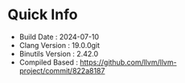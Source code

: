 # Quick Info
* Build Date : 2024-07-10
* Clang Version : 19.0.0git
* Binutils Version : 2.42.0
* Compiled Based : https://github.com/llvm/llvm-project/commit/822a8187
